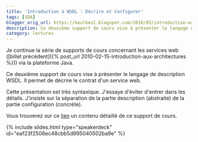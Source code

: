 ```yaml
---
title: 'Introduction à WSDL : Décrire et Configurer'
tags: [SOA]
blogger_orig_url: https://keulkeul.blogspot.com/2010/03/introduction-wsdl-decrire-et-configurer.html
description: Ce deuxième support de cours vise à présenter le langage de description WSDL. Il permet de décrire le contrat d'un service web.
category: lectures
---
```


Je continue la série de supports de cours concernant les services web ([billet précédent]({% post_url 2010-02-15-introduction-aux-architectures %})) via la plateforme Java.  
  
Ce deuxième support de cours vise à présenter le langage de description WSDL. Il permet de décrire le contrat d'un service web.
  
Cette présentation est très syntaxique. J'essaye d'éviter d'entrer dans les détails. J'insiste sur la séparation de la partie description (abstraite) de la partie configuration (concrète).  

Vous trouverez sur ce [lien](/soa/decrire-configurer-wsdl) un contenu détaillé de ce support de cours.

{% include slides.html type="speakerdeck" id="eaf23f2506ec48cbb5d995040502ba9e" %}
